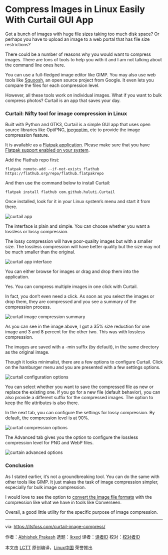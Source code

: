 [#]: subject: "Compress Images in Linux Easily With Curtail GUI App"
[#]: via: "https://itsfoss.com/curtail-image-compress/"
[#]: author: "Abhishek Prakash https://itsfoss.com/author/abhishek/"
[#]: collector: "lkxed"
[#]: translator: "geekpi"
[#]: reviewer: " "
[#]: publisher: " "
[#]: url: " "

Compress Images in Linux Easily With Curtail GUI App
======

Got a bunch of images with huge file sizes taking too much disk space? Or perhaps you have to upload an image to a web portal that has file size restrictions?

There could be a number of reasons why you would want to compress images. There are tons of tools to help you with it and I am not talking about the command line ones here.

You can use a full-fledged image editor like GIMP. You may also use web tools like [Squoosh][1], an open source project from Google. It even lets you compare the files for each compression level.

However, all these tools work on individual images. What if you want to bulk compress photos? Curtail is an app that saves your day.

### Curtail: Nifty tool for image compression in Linux

Built with Python and GTK3, Curtail is a simple GUI app that uses open source libraries like OptiPNG, [jpegoptim][2], etc to provide the image compression feature.

It is available as a [Flatpak application][3]. Please make sure that you have [Flatpak support enabled on your system][4].

Add the Flathub repo first:

```
flatpak remote-add --if-not-exists flathub https://flathub.org/repo/flathub.flatpakrepo
```

And then use the command below to install Curtail:

```
flatpak install flathub com.github.huluti.Curtail
```

Once installed, look for it in your Linux system’s menu and start it from there.

![curtail app][5]

The interface is plain and simple. You can choose whether you want a lossless or lossy compression.

The lossy compression will have poor-quality images but with a smaller size. The lossless compression will have better quality but the size may not be much smaller than the original.

![curtail app interface][6]

You can either browse for images or drag and drop them into the application.

Yes. You can compress multiple images in one click with Curtail.

In fact, you don’t even need a click. As soon as you select the images or drop them, they are compressed and you see a summary of the compression process.

![curtail image compression summary][7]

As you can see in the image above, I got a 35% size reduction for one image and 3 and 8 percent for the other two. This was with lossless compression.

The images are saved with a -min suffix (by default), in the same directory as the original image.

Though it looks minimalist, there are a few options to configure Curtail. Click on the hamburger menu and you are presented with a few settings options.

![curtail configuration options][8]

You can select whether you want to save the compressed file as new or replace the existing one. If you go for a new file (default behavior), you can also provide a different suffix for the compressed images. The option to keep the file attributes is also there.

In the next tab, you can configure the settings for lossy compression. By default, the compression level is at 90%.

![curtail compression options][9]

The Advanced tab gives you the option to configure the lossless compression level for PNG and WebP files.

![curtain advanced options][10]

### Conclusion

As I stated earlier, it’s not a groundbreaking tool. You can do the same with other tools like GIMP. It just makes the task of image compression simpler, especially for bulk image compression.

I would love to see the option to [convert the image file formats][11] with the compression like what we have in tools like Converseen.

Overall, a good little utility for the specific purpose of image compression.

--------------------------------------------------------------------------------

via: https://itsfoss.com/curtail-image-compress/

作者：[Abhishek Prakash][a]
选题：[lkxed][b]
译者：[译者ID](https://github.com/译者ID)
校对：[校对者ID](https://github.com/校对者ID)

本文由 [LCTT](https://github.com/LCTT/TranslateProject) 原创编译，[Linux中国](https://linux.cn/) 荣誉推出

[a]: https://itsfoss.com/author/abhishek/
[b]: https://github.com/lkxed
[1]: https://squoosh.app/
[2]: https://github.com/tjko/jpegoptim
[3]: https://itsfoss.com/what-is-flatpak/
[4]: https://itsfoss.com/flatpak-guide/
[5]: https://itsfoss.com/wp-content/uploads/2022/06/curtail-app.png
[6]: https://itsfoss.com/wp-content/uploads/2022/06/curtail-app-interface.png
[7]: https://itsfoss.com/wp-content/uploads/2022/06/curtail-image-compression-summary.png
[8]: https://itsfoss.com/wp-content/uploads/2022/06/curtail-configuration-options.png
[9]: https://itsfoss.com/wp-content/uploads/2022/06/curtail-compression-options.png
[10]: https://itsfoss.com/wp-content/uploads/2022/06/curtain-advanced-options.png
[11]: https://itsfoss.com/converseen/
